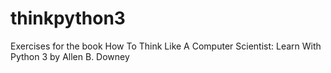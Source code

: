 # thinkpython3
Exercises for the book How To Think Like A Computer Scientist: Learn With Python 3 by Allen B. Downey
